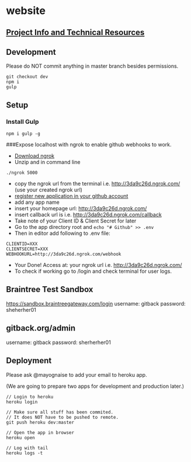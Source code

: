 # website

## [Project Info and Technical Resources](https://github.com/rolz/gitback/wiki)

## Development

Please do NOT commit anything in master branch besides permissions.

```
git checkout dev
npm i
gulp
```

## Setup

### Install Gulp

```
npm i gulp -g
```

###Expose localhost with ngrok to enable github webhooks to work.

* [Download ngrok](https://ngrok.com/)
* Unzip and in command line
```
./ngrok 5000
```
* copy the ngrok url from the terminal i.e. http://3da9c26d.ngrok.com/ (use your created ngrok url)
* [register new application in your github account](https://github.com/settings/applications)
* add any app name
* insert your homepage url: http://3da9c26d.ngrok.com/  
* insert callback url is i.e. http://3da9c26d.ngrok.com/callback
* Take note of your Client ID & Client Secret for later
* Go to the app directory root and `echo "# Github" >> .env`
* Then in editor add following to .env file:
```
CLIENTID=XXX
CLIENTSECRET=XXX
WEBHOOKURL=http://3da9c26d.ngrok.com/webhook
```

* Your Done! Access at: your ngrok url i.e. http://3da9c26d.ngrok.com/
* To check if working go to /login and check terminal for user logs.

## Braintree Test Sandbox

https://sandbox.braintreegateway.com/login
username: gitback
password: sheherher01

## gitback.org/admin

username: gitback
password: sherherher01

## Deployment

Please ask @mayognaise to add your email to heroku app.

(We are going to prepare two apps for development and production later.)

```
// Login to heroku
heroku login

// Make sure all stuff has been commited.
// It does NOT have to be pushed to remote.
git push heroku dev:master

// Open the app in browser
heroku open

// Log with tail
heroku logs -t
```
